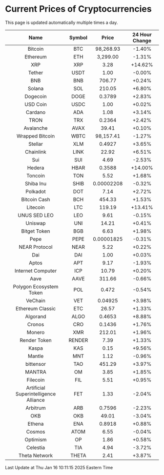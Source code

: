 # Current Prices of Cryptocurrencies
This page is updated automatically multiple times a day.

| Name | Symbol | Price | 24 Hour Change |
| :---: |:---:| :---: | :---: |
| Bitcoin | BTC | 98,268.93 | -1.40% |
| Ethereum | ETH | 3,299.00 | -1.31% |
| XRP | XRP | 3.28 | +14.62% |
| Tether | USDT | 1.00 | -0.00% |
| BNB | BNB | 706.77 | +0.24% |
| Solana | SOL | 210.05 | +6.80% |
| Dogecoin | DOGE | 0.3789 | +2.83% |
| USD Coin | USDC | 1.00 | +0.02% |
| Cardano | ADA | 1.08 | +3.14% |
| TRON | TRX | 0.2364 | +2.42% |
| Avalanche | AVAX | 39.41 | +0.10% |
| Wrapped Bitcoin | WBTC | 98,157.41 | -1.27% |
| Stellar | XLM | 0.4927 | +3.65% |
| Chainlink | LINK | 22.92 | +6.51% |
| Sui | SUI | 4.69 | -2.53% |
| Hedera | HBAR | 0.3588 | +14.00% |
| Toncoin | TON | 5.52 | +1.68% |
| Shiba Inu | SHIB | 0.00002208 | -0.32% |
| Polkadot | DOT | 7.14 | +2.72% |
| Bitcoin Cash | BCH | 454.33 | +1.53% |
| Litecoin | LTC | 119.19 | +13.41% |
| UNUS SED LEO | LEO | 9.61 | -0.15% |
| Uniswap | UNI | 14.21 | +0.41% |
| Bitget Token | BGB | 6.63 | +1.98% |
| Pepe | PEPE | 0.00001825 | -0.31% |
| NEAR Protocol | NEAR | 5.22 | +0.22% |
| Dai | DAI | 1.00 | +0.03% |
| Aptos | APT | 9.17 | -1.93% |
| Internet Computer | ICP | 10.79 | +0.20% |
| Aave | AAVE | 311.66 | -0.66% |
| Polygon Ecosystem Token | POL | 0.472 | -0.54% |
| VeChain | VET | 0.04925 | +3.98% |
| Ethereum Classic | ETC | 26.57 | +1.33% |
| Algorand | ALGO | 0.4653 | +8.88% |
| Cronos | CRO | 0.1436 | +1.76% |
| Monero | XMR | 212.01 | +1.96% |
| Render Token | RENDER | 7.39 | +1.33% |
| Kaspa | KAS | 0.15 | +9.56% |
| Mantle | MNT | 1.12 | -0.96% |
| bittensor | TAO | 451.29 | +3.97% |
| MANTRA | OM | 3.85 | +1.85% |
| Filecoin | FIL | 5.51 | +0.95% |
| Artificial Superintelligence Alliance | FET | 1.33 | -2.04% |
| Arbitrum | ARB | 0.7596 | -2.23% |
| OKB | OKB | 49.01 | -3.04% |
| Ethena | ENA | 0.8918 | +0.88% |
| Cosmos | ATOM | 6.55 | -0.04% |
| Optimism | OP | 1.86 | +0.58% |
| Celestia | TIA | 4.94 | -3.72% |
| Theta Network | THETA | 2.41 | +3.87% |

Last Update at Thu Jan 16 10:11:15 2025 Eastern Time
